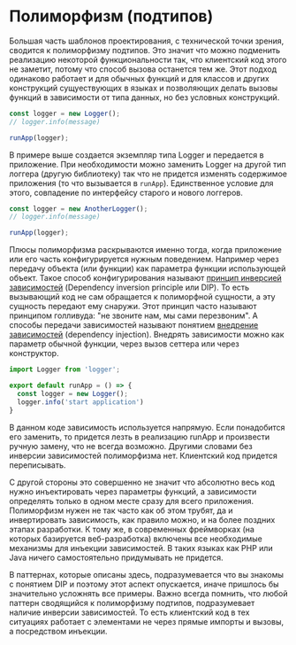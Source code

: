 # Полиморфизм (подтипов)

Большая часть шаблонов проектирования, с технической точки зрения, сводится к полиморфизму подтипов. Это значит что можно подменить реализацию некоторой функциональности так, что клиентский код этого не заметит, потому что способ вызова останется тем же. Этот подход одинаково работает и для обычных функций и для классов и других конструкций сущуествующих в языках и позволяющих делать вызовы функций в зависимости от типа данных, но без условных конструкций.

```javascript
const logger = new Logger();
// logger.info(message)

runApp(logger);
```

В примере выше создается экземпляр типа Logger и передается в приложение. При необходимости можно заменить Logger на другой тип логгера (другую библиотеку) так что не придется изменять содержимое приложения (то что вызывается в `runApp`). Единственное условие для этого, совпадение по интерфейсу старого и нового логгеров.

```javascript
const logger = new AnotherLogger();
// logger.info(message)

runApp(logger);
```

Плюсы полиморфизма раскрываются именно тогда, когда приложение или его часть конфигурируется нужным поведением. Например через передачу объекта (или функции) как параметра функции использующей объект. Такое способ конфигурирования называют [принцип инверсией зависимостей](https://en.wikipedia.org/wiki/Dependency_inversion_principle) (Dependency inversion principle или DIP). То есть вызывающий код не сам обращается к полиморфной сущности, а эту сущность передают ему снаружи. Этот принцип часто называют принципом голливуда: "не звоните нам, мы сами перезвоним". А способы передачи зависимостей называют понятием [внедрение зависимостей](https://en.wikipedia.org/wiki/Dependency_injection) (dependency injection). Внедрять зависимости можно как параметр обычной функции, через вызов сеттера или через конструктор.

```javascript
import Logger from 'logger';

export default runApp = () => {
  const logger = new Logger();
  logger.info('start application')
}
```

В данном коде зависимость используется напрямую. Если понадобится его заменить, то придется лезть в реализацию runApp и произвести ручную замену, что не всегда возможно. Другими словами без инверсии зависимостей полиморфизма нет. Клиентский код придется переписывать.

С другой стороны это совершенно не значит что абсолютно весь код нужно инъектировать через параметры функций, а зависимости определять только в одном месте сразу для всего приложения. Полиморфизм нужен не так часто как об этом трубят, да и инвертировать зависимость, как правило можно, и на более поздних этапах разработки. К тому же, в современных фреймворках (на которых базируется веб-разработка) включены все необходимые механизмы для инъекции зависимостей. В таких языках как PHP или Java ничего самостоятельно придумывать не придется.

В паттернах, которые описаны здесь, подразумевается что вы знакомы с понятием DIP и поэтому этот аспект опускается, иначе пришлось бы значительно усложнять все примеры. Важно всегда помнить, что любой паттерн сводящийся к полиморфизму подтипов, подразумевает наличие инверсии зависимостей. То есть клиентский код в тех ситуациях работает с элементами не через прямые импорты и вызовы, а посредством инъекции.
